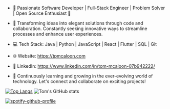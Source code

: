 - 🚀 Passionate Software Developer | Full-Stack Engineer | Problem Solver | Open Source Enthusiast 🌟

- 🎯 Transforming ideas into elegant solutions through code and collaboration. Constantly seeking innovative ways to streamline processes and enhance user experiences.

- 💻 Tech Stack: Java | Python | JavaScript | React | Flutter | SQL | Git

- 🌐 Website: https://tpmcaloon.com
- 🔗 LinkedIn: https://www.linkedin.com/in/tom-mcaloon-07b942222/

- 🌱 Continuously learning and growing in the ever-evolving world of technology. Let's connect and collaborate on exciting projects!

[![Top Langs](https://github-readme-stats.vercel.app/api/top-langs/?username=tpmcaloon)](https://github.com/anuraghazra/github-readme-stats)
![Tom's GitHub stats](https://github-readme-stats.vercel.app/api?username=tpmcaloon&show_icons=true&theme=react)

[![spotify-github-profile](https://spotify-github-profile.vercel.app/api/view?uid=tpmcaloon98&cover_image=true&theme=default&show_offline=true&background_color=121212&interchange=false&bar_color=53b14f&bar_color_cover=true)](https://github.com/kittinan/spotify-github-profile)

<!---
tpmcaloon/tpmcaloon is a ✨ special ✨ repository because its `README.md` (this file) appears on your GitHub profile.
You can click the Preview link to take a look at your changes.
--->
